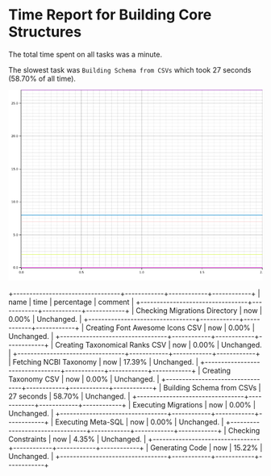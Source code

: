 # Time Report for Building Core Structures

The total time spent on all tasks was a minute.

The slowest task was `Building Schema from CSVs` which took 27 seconds (58.70% of all time).

![Plot](time_requirements_report.png)

+---------------------------------+------------+------------+------------+
| name                            | time       | percentage | comment    |
+---------------------------------+------------+------------+------------+
| Checking Migrations Directory   | now        | 0.00%      | Unchanged. |
+---------------------------------+------------+------------+------------+
| Creating Font Awesome Icons CSV | now        | 0.00%      | Unchanged. |
+---------------------------------+------------+------------+------------+
| Creating Taxonomical Ranks CSV  | now        | 0.00%      | Unchanged. |
+---------------------------------+------------+------------+------------+
| Fetching NCBI Taxonomy          | now        | 17.39%     | Unchanged. |
+---------------------------------+------------+------------+------------+
| Creating Taxonomy CSV           | now        | 0.00%      | Unchanged. |
+---------------------------------+------------+------------+------------+
| Building Schema from CSVs       | 27 seconds | 58.70%     | Unchanged. |
+---------------------------------+------------+------------+------------+
| Executing Migrations            | now        | 0.00%      | Unchanged. |
+---------------------------------+------------+------------+------------+
| Executing Meta-SQL              | now        | 0.00%      | Unchanged. |
+---------------------------------+------------+------------+------------+
| Checking Constraints            | now        | 4.35%      | Unchanged. |
+---------------------------------+------------+------------+------------+
| Generating Code                 | now        | 15.22%     | Unchanged. |
+---------------------------------+------------+------------+------------+
